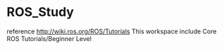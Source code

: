 # ROS_Study

reference http://wiki.ros.org/ROS/Tutorials 
    This workspace include Core ROS Tutorials/Beginner Level